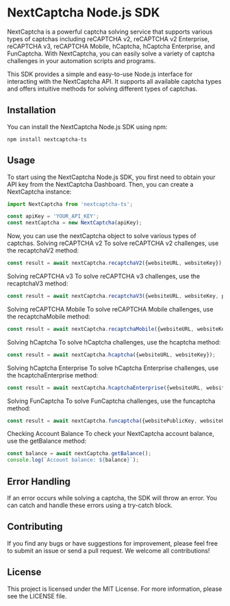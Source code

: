 # NextCaptcha Node.js SDK

NextCaptcha is a powerful captcha solving service that supports various types of captchas including reCAPTCHA v2,
reCAPTCHA v2 Enterprise, reCAPTCHA v3, reCAPTCHA Mobile, hCaptcha, hCaptcha Enterprise, and FunCaptcha. With
NextCaptcha, you can easily solve a variety of captcha challenges in your automation scripts and programs.

This SDK provides a simple and easy-to-use Node.js interface for interacting with the NextCaptcha API. It supports all
available captcha types and offers intuitive methods for solving different types of captchas.

## Installation

You can install the NextCaptcha Node.js SDK using npm:

```shell
npm install nextcaptcha-ts
```

## Usage

To start using the NextCaptcha Node.js SDK, you first need to obtain your API key from the NextCaptcha Dashboard. Then,
you can create a NextCaptcha instance:

```typescript
import NextCaptcha from 'nextcaptcha-ts';

const apiKey = 'YOUR_API_KEY';
const nextCaptcha = new NextCaptcha(apiKey);
```

Now, you can use the nextCaptcha object to solve various types of captchas.
Solving reCAPTCHA v2
To solve reCAPTCHA v2 challenges, use the recaptchaV2 method:

```typescript
const result = await nextCaptcha.recaptchaV2({websiteURL, websiteKey});
```

Solving reCAPTCHA v3
To solve reCAPTCHA v3 challenges, use the recaptchaV3 method:

```typescript
const result = await nextCaptcha.recaptchaV3({websiteURL, websiteKey, pageAction});
```

Solving reCAPTCHA Mobile
To solve reCAPTCHA Mobile challenges, use the recaptchaMobile method:

```typescript
const result = await nextCaptcha.recaptchaMobile({websiteURL, websiteKey});
```

Solving hCaptcha
To solve hCaptcha challenges, use the hcaptcha method:

```typescript
const result = await nextCaptcha.hcaptcha({websiteURL, websiteKey});
```

Solving hCaptcha Enterprise
To solve hCaptcha Enterprise challenges, use the hcaptchaEnterprise method:

```typescript
const result = await nextCaptcha.hcaptchaEnterprise({websiteURL, websiteKey, enterprisePayload});
```

Solving FunCaptcha
To solve FunCaptcha challenges, use the funcaptcha method:

```typescript
const result = await nextCaptcha.funcaptcha({websitePublicKey, websiteURL});
```

Checking Account Balance
To check your NextCaptcha account balance, use the getBalance method:

```typescript
const balance = await nextCaptcha.getBalance();
console.log(`Account balance: ${balance}`);
```

## Error Handling

If an error occurs while solving a captcha, the SDK will throw an error. You can catch and handle these errors using a
try-catch block.

## Contributing

If you find any bugs or have suggestions for improvement, please feel free to submit an issue or send a pull request. We
welcome all contributions!

## License

This project is licensed under the MIT License. For more information, please see the LICENSE file.
